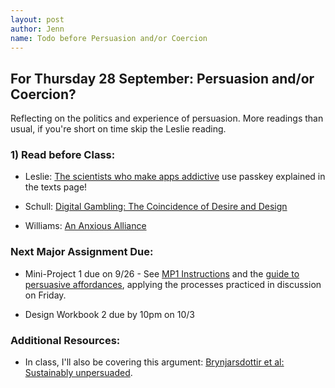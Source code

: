 ```yaml
---
layout: post
author: Jenn
name: Todo before Persuasion and/or Coercion
---
```

## For Thursday 28 September: Persuasion and/or Coercion?

Reflecting on the politics and experience of persuasion. More readings than usual, if you're short on time skip the Leslie reading.

### 1) Read before Class:

-   Leslie: [The scientists who make apps addictive](https://www.1843magazine.com/features/the-scientists-who-make-apps-addictive) use passkey explained in the texts page!

-   Schull: [Digital Gambling: The Coincidence of Desire and Design](https://journals-sagepub-com.proxy.library.cornell.edu/doi/pdf/10.1177/0002716204270435)

-   Williams: [An Anxious Alliance](http://dx.doi.org/10.7146/aahcc.v1i1.21146)

### Next Major Assignment Due:

-   Mini-Project 1 due on 9/26 - See [MP1 Instructions](https://courses.infosci.cornell.edu/info4240/2021fa/mp1)  and the [guide to persuasive affordances](https://canvas.cornell.edu/courses/33335/pages/a-guide-to-persuasive-affordances), applying the processes practiced in discussion on Friday.

-   Design Workbook 2 due by 10pm on 10/3

### Additional Resources:
-   In class, I'll also be covering this argument: [Brynjarsdottir et al: Sustainably unpersuaded](http://dx.doi.org/10.1145/2207676.2208539).
